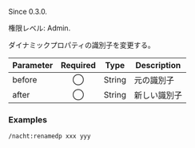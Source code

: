 Since 0.3.0.

権限レベル: Admin.

ダイナミックプロパティの識別子を変更する。

| Parameter | Required | Type   | Description  |
| --------- | :------: | ------ | ------------ |
| before    |    ◯     | String | 元の識別子   |
| after     |    ◯     | String | 新しい識別子 |

### Examples

```
/nacht:renamedp xxx yyy
```
